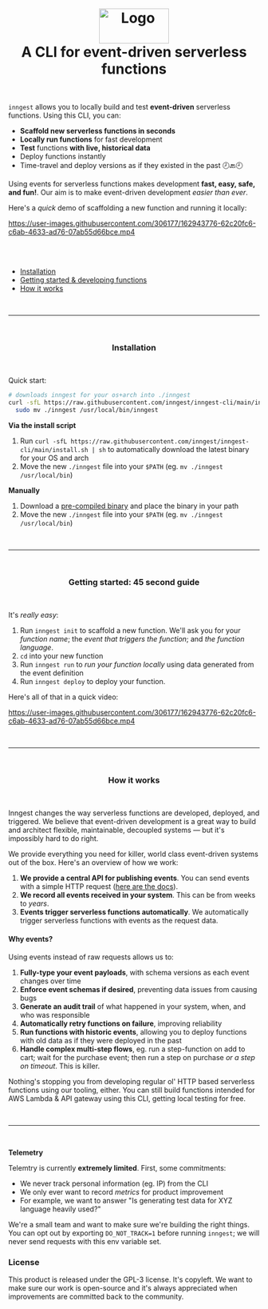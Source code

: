 <h1 align="center">
        <img src="https://www.inngest.com/logo-white.svg" alt="Logo" width="140" height="70"><br />
        A CLI for event-driven serverless functions
</h1>

<br />


`inngest` allows you to locally build and test **event-driven** serverless functions.  Using this CLI, you can:

- **Scaffold new serverless functions in seconds**
- **Locally run functions** for fast development
- **Test** functions **with live, historical data**
- Deploy functions instantly
- Time-travel and deploy versions as if they existed in the past 🕗🔙🕘

Using events for serverless functions makes development **fast, easy, safe, and fun!**.  Our aim is to make event-driven development _easier than ever_.

Here's a _quick_ demo of scaffolding a new function and running it locally:


https://user-images.githubusercontent.com/306177/162943776-62c20fc6-c6ab-4633-ad76-07ab55d66bce.mp4



<br />
<br />

- <a href="#installation">Installation</a>
- <a href="#getting-started-45-second-guide">Getting started & developing functions</a>
- <a href="#how-it-works">How it works</a>

<br />
<hr />
<br />

<h3 align="center">Installation</h3>
<br />

Quick start:

```bash
# downloads inngest for your os+arch into ./inngest
curl -sfL https://raw.githubusercontent.com/inngest/inngest-cli/main/install.sh | sh && \
  sudo mv ./inngest /usr/local/bin/inngest
```

<b>Via the install script</b>


1. Run `curl -sfL https://raw.githubusercontent.com/inngest/inngest-cli/main/install.sh | sh` to automatically download the latest binary for your OS and arch
2. Move the new `./inngest` file into your `$PATH` (eg. `mv ./inngest /usr/local/bin`)

<b>Manually</b>

1. Download a [pre-compiled binary](https://github.com/inngest/inngest-cli/releases) and place the binary in your path
2. Move the new `./inngest` file into your `$PATH` (eg. `mv ./inngest /usr/local/bin`)

<br />
<hr />
<br />

<h3 align="center">Getting started: 45 second guide</h3>
<br />

It's *really easy*:

1. Run `inngest init` to scaffold a new function.  We'll ask you for your *function name*; the *event that triggers the function*; and *the function language*.
2. `cd` into your new function
3. Run `inngest run` to *run your function locally* using data generated from the event definition
4. Run `inngest deploy` to deploy your function.

Here's all of that in a quick video:

https://user-images.githubusercontent.com/306177/162943776-62c20fc6-c6ab-4633-ad76-07ab55d66bce.mp4

<br />
<hr />
<br />

<h3 align="center">How it works</h3>
<br />

Inngest changes the way serverless functions are developed, deployed, and triggered.  We believe that event-driven development is a great way to build and architect flexible, maintainable, decoupled systems — but it's impossibly hard to do right.

We provide everything you need for killer, world class event-driven systems out of the box.  Here's an overview of how we work:

1. **We provide a central API for publishing events**.  You can send events with a simple HTTP request ([here are the docs](https://www.inngest.com/docs/event-http-api-and-libraries)).
2. **We record all events received in your system**.  This can be from weeks to _years_.
3. **Events trigger serverless functions automatically**.  We automatically trigger serverless functions with events as the request data.

#### Why events?

Using events instead of raw requests allows us to:

1. **Fully-type your event payloads**, with schema versions as each event changes over time
2. **Enforce event schemas if desired**, preventing data issues from causing bugs
4. **Generate an audit trail** of what happened in your system, when, and who was responsible
5. **Automatically retry functions on failure**, improving reliability
6. **Run functions with historic events**, allowing you to deploy functions with old data as if they were deployed in the past
7. **Handle complex multi-step flows**, eg. run a step-function on add to cart; wait for the purchase event;  then run a step on purchase _or a step on timeout_.  This is killer.

Nothing's stopping you from developing regular ol' HTTP based serverless functions using our tooling, either.  You can still build functions intended for AWS Lambda & API gateway using this CLI, getting local testing for free.

<br />
<hr />
<br />

<b>Telemetry</b>

Telemtry is currently **extremely limited**.  First, some commitments:

- We never track personal information (eg. IP) from the CLI
- We only ever want to record _metrics_ for product improvement
- For example, we want to answer "Is generating test data for XYZ language heavily used?"
 
We're a small team and want to make sure we're building the right things.  You can opt out by exporting `DO_NOT_TRACK=1` before running `inngest`;  we will never send requests with this env variable set.

### License

This product is released under the GPL-3 license.  It's copyleft.  We want to make sure our work is open-source and it's always appreciated when improvements are committed back to the community.
